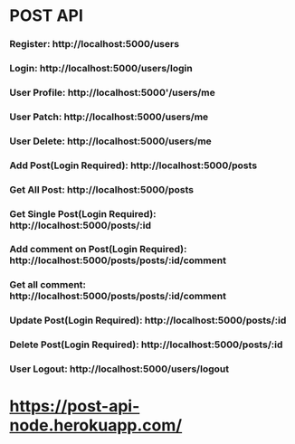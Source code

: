 # POST API

### Register:                                http://localhost:5000/users
### Login:                                   http://localhost:5000/users/login
### User Profile:                            http://localhost:5000'/users/me
### User Patch:                              http://localhost:5000/users/me
### User Delete:                             http://localhost:5000/users/me
### Add Post(Login Required):                http://localhost:5000/posts
### Get All Post:                            http://localhost:5000/posts
### Get Single Post(Login Required):         http://localhost:5000/posts/:id
### Add comment on Post(Login Required):     http://localhost:5000/posts/posts/:id/comment
### Get all comment:                         http://localhost:5000/posts/posts/:id/comment
### Update Post(Login Required):             http://localhost:5000/posts/:id
### Delete Post(Login Required):             http://localhost:5000/posts/:id
### User Logout:                             http://localhost:5000/users/logout

# https://post-api-node.herokuapp.com/